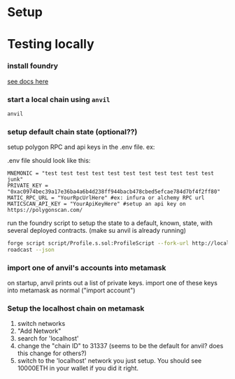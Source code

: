 # Setup
# Testing locally

### install foundry

[see docs here](https://book.getfoundry.sh/getting-started/installation)

### start a local chain using `anvil`

``` sh
anvil
```

### setup default chain state (optional??)

setup polygon RPC and api keys in the .env file. ex:

.env file should look like this:

```
MNEMONIC = "test test test test test test test test test test test junk"
PRIVATE_KEY = "0xac0974bec39a17e36ba4a6b4d238ff944bacb478cbed5efcae784d7bf4f2ff80"
MATIC_RPC_URL = "YourRpcUrlHere" #ex: infura or alchemy RPC url
MATICSCAN_API_KEY = "YourApiKeyHere" #setup an api key on https://polygonscan.com/
```

run the foundry script to setup the state to a default, known, state, with several deployed contracts. (make su anvil is already running)

```sh
forge script script/Profile.s.sol:ProfileScript --fork-url http://localhost:8545 --b
roadcast --json
```

### import one of anvil's accounts into metamask

on startup, anvil prints out a list of private keys. import one of these keys into
metamask as normal ("import account")

### Setup the localhost chain on metamask

1. switch networks
3. "Add Network"
3. search for 'localhost'
4. change the "chain ID" to 31337 (seems to be the default for anvil? does this change for others?)
5. switch to the 'localhost' network you just setup. You should see 10000ETH in your wallet if you did it right.
